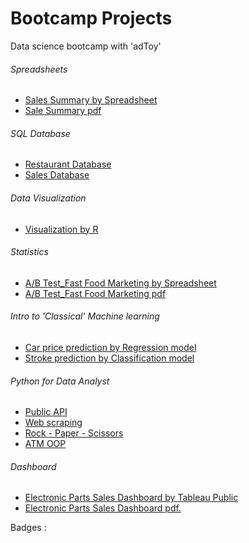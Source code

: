 # Bootcamp Projects
Data science bootcamp with 'adToy'

###### Spreadsheets
- [Sales Summary by Spreadsheet](https://docs.google.com/spreadsheets/d/1xpDXh6WRKkjRZVY8Mc_AcVCs5TEPqWs7CfW_t66avuY/edit#gid=289644071)
- [Sale Summary pdf](https://github.com/PawidaL/DataAnalyst_Projects/blob/main/Sales_Summary.pdf)

###### SQL Database
- [Restaurant Database](https://github.com/PawidaL/DataAnalyst_Projects/tree/main/SQL)
- [Sales Database](https://github.com/PawidaL/DataAnalyst_Projects/blob/main/SQL/sales_database)

###### Data Visualization
- [Visualization by R](https://github.com/PawidaL/DataAnalyst_Projects/tree/main/data_visualization)

###### Statistics
- [A/B Test_Fast Food Marketing by Spreadsheet](https://docs.google.com/spreadsheets/d/1TxGGpoLV7I0l5wl1K7zvWho-jQN68eDoXel1b4O3oes/edit#gid=986265558)
- [A/B Test_Fast Food Marketing pdf](https://github.com/PawidaL/DataAnalyst_Projects/blob/main/AB%20Test_Fast%20Food%20Marketing%20Campaign.pdf)

###### Intro to 'Classical' Machine learning
- [Car price prediction by Regression model](https://github.com/PawidaL/DataAnalyst_Projects/blob/main/project-ml/carprice_prediction_regression_model.r)
- [Stroke prediction by Classification model](https://github.com/PawidaL/DataAnalyst_Projects/blob/main/project-ml/stroke_prediction_classification_model.r)

###### Python for Data Analyst
- [Public API](https://github.com/PawidaL/DataAnalyst_Projects/blob/main/Python/API.ipynb)
- [Web scraping](https://github.com/PawidaL/DataAnalyst_Projects/blob/main/Python/Web_Scraping.ipynb)
- [Rock - Paper - Scissors](https://github.com/PawidaL/DataAnalyst_Projects/blob/main/Python/Rock-Paper-Scissors%20_Python)
- [ATM OOP](https://github.com/PawidaL/DataAnalyst_Projects/blob/main/Python/Class_ATM_Python)

###### Dashboard
- [Electronic Parts Sales Dashboard by Tableau Public](https://public.tableau.com/shared/W7HK7FQR9?:display_count=n&:origin=viz_share_link)
- [Electronic Parts Sales Dashboard pdf.](https://github.com/PawidaL/DataAnalyst_Projects/blob/main/Sales%20Dashboard.pdf)


Badges : 
